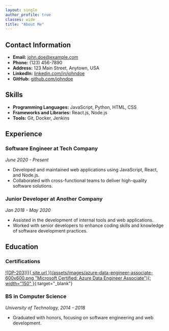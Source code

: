 ```yaml
---
layout: single
author_profile: true
classes: wide
title: "About Me"
---
```


## Contact Information

- **Email:** john.doe@example.com
- **Phone:** (123) 456-7890
- **Address:** 123 Main Street, Anytown, USA
- **LinkedIn:** [linkedin.com/in/johndoe](https://www.linkedin.com/in/johndoe)
- **GitHub:** [github.com/johndoe](https://github.com/johndoe)

## Skills

- **Programming Languages:** JavaScript, Python, HTML, CSS
- **Frameworks and Libraries:** React.js, Node.js
- **Tools:** Git, Docker, Jenkins

## Experience

### Software Engineer at Tech Company
*June 2020 - Present*

- Developed and maintained web applications using JavaScript, React, and Node.js.
- Collaborated with cross-functional teams to deliver high-quality software solutions.

### Junior Developer at Another Company
*Jan 2018 - May 2020*

- Assisted in the development of internal tools and web applications.
- Worked with senior developers to enhance coding skills and knowledge of software development practices.

## Education
### Certifications
[![DP-203]({{ site.url }}/assets/images/azure-data-engineer-associate-600x600.png "Microsoft Certified: Azure Data Engineer Associate"){: width="150" }](https://google.com){:target="_blank"}
### BS in Computer Science
*University of Technology, 2014 - 2018*

- Graduated with honors, focusing on software engineering and web development.
